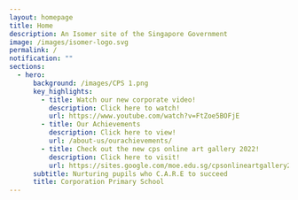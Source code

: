 ```yaml
---
layout: homepage
title: Home
description: An Isomer site of the Singapore Government
image: /images/isomer-logo.svg
permalink: /
notification: ""
sections:
  - hero:
      background: /images/CPS 1.png
      key_highlights:
        - title: Watch our new corporate video!
          description: Click here to watch!
          url: https://www.youtube.com/watch?v=FtZoe5BOFjE
        - title: Our Achievements
          description: Click here to view!
          url: /about-us/ourachievements/
        - title: Check out the new cps online art gallery 2022!
          description: Click here to visit!
          url: https://sites.google.com/moe.edu.sg/cpsonlineartgallery2022/home
      subtitle: Nurturing pupils who C.A.R.E to succeed
      title: Corporation Primary School
---
```

